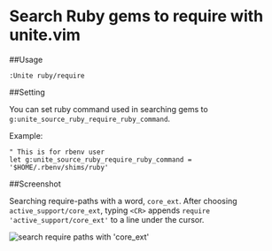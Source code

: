 # Search Ruby gems to require with unite.vim

##Usage

```
:Unite ruby/require
```

##Setting

You can set ruby command used in searching gems to `g:unite_source_ruby_require_ruby_command`.

Example:

```VimL
" This is for rbenv user
let g:unite_source_ruby_require_ruby_command = '$HOME/.rbenv/shims/ruby'
```

##Screenshot

Searching require-paths with a word, `core_ext`.
After choosing `active_support/core_ext`, typing `<CR>` appends `require 'active_support/core_ext'` to a line under the cursor.

![search require paths with 'core_ext'](https://raw.github.com/rhysd/unite-ruby-require.vim/master/screen.jpg)
